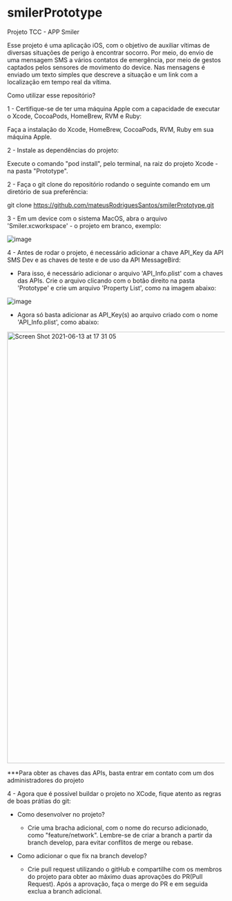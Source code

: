 # smilerPrototype
Projeto TCC - APP Smiler

Esse projeto é uma aplicação iOS, com o objetivo de auxiliar vítimas de diversas situações de perigo à encontrar socorro. Por meio, do envio de uma mensagem SMS a vários contatos de emergência, por meio de gestos captados pelos sensores de movimento do device. Nas mensagens é enviado um texto simples que descreve a situação e um link com a localização em tempo real da vítima.

Como utilizar esse repositório?

1 - Certifique-se de ter uma máquina Apple com a capacidade de executar o Xcode, CocoaPods, HomeBrew, RVM e Ruby:

Faça a instalação do Xcode, HomeBrew, CocoaPods, RVM, Ruby em sua máquina Apple.

2 - Instale as dependências do projeto:

Execute o comando "pod install", pelo terminal, na raiz do projeto Xcode - na pasta "Prototype".

2 - Faça o git clone do repositório rodando o seguinte comando em um diretório de sua preferência:

git clone https://github.com/mateusRodriguesSantos/smilerPrototype.git

3 - Em um device com o sistema MacOS, abra o arquivo 'Smiler.xcworkspace' - o projeto em branco, exemplo:

![image](https://user-images.githubusercontent.com/51207923/118400001-37778100-b636-11eb-87b3-2d11cfd848d5.png)

4 - Antes de rodar o projeto, é necessário adicionar a chave API_Key da API SMS Dev e as chaves de teste e de uso da API MessageBird:

- Para isso, é necessário adicionar o arquivo 'API_Info.plist' com a chaves das APIs. Crie o arquivo clicando com o botão direito na pasta 'Prototype' e crie um arquivo 'Property List', como na imagem abaixo:

![image](https://user-images.githubusercontent.com/51207923/118400286-56c2de00-b637-11eb-92f4-e0d341b3f315.png)

- Agora só basta adicionar as API_Key(s) ao arquivo criado com o nome 'API_Info.plist', como abaixo:


<img width="999" alt="Screen Shot 2021-06-13 at 17 31 05" src="https://user-images.githubusercontent.com/51207923/121821131-54bb6180-cc6d-11eb-97d4-b231effec531.png">


***Para obter as chaves das APIs, basta entrar em contato com um dos administradores do projeto

4 - Agora que é possível buildar o projeto no XCode, fique atento as regras de boas prátias do git:

- Como desenvolver no projeto?
  - Crie uma bracha adicional, com o nome do recurso adicionado, como "feature/network". Lembre-se de criar a branch a partir da branch develop, para evitar conflitos de merge ou rebase.

- Como adicionar o que fix na branch develop?
  - Crie pull request utilizando o gitHub e compartilhe com os membros do projeto para obter ao máximo duas aprovações do PR(Pull Request). Após a aprovação, faça o merge do PR e em seguida exclua a branch adicional.
